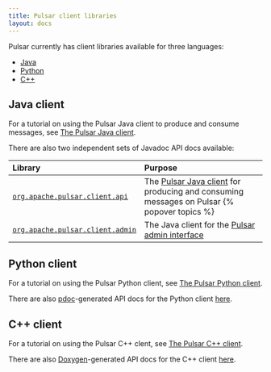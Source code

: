 ```yaml
---
title: Pulsar client libraries
layout: docs
---
```


Pulsar currently has client libraries available for three languages:

* [Java](#java-client)
* [Python](#python-client)
* [C++](#c-client)

## Java client

For a tutorial on using the Pulsar Java client to produce and consume messages, see [The Pulsar Java client](../../clients/Java).

There are also two independent sets of Javadoc API docs available:

Library | Purpose
:-------|:-------
[`org.apache.pulsar.client.api`](/api/client) | The [Pulsar Java client](../../clients/Java) for producing and consuming messages on Pulsar {% popover topics %}
[`org.apache.pulsar.client.admin`](/api/admin) | The Java client for the [Pulsar admin interface](../../admin/AdminInterface)

<!-- * [`com.yahoo.pulsar.broker`](/api/broker) -->

## Python client

For a tutorial on using the Pulsar Python client, see [The Pulsar Python client](../../clients/Python).

There are also [pdoc](https://github.com/BurntSushi/pdoc)-generated API docs for the Python client [here](/api/python).

## C++ client

For a tutorial on using the Pulsar C++ clent, see [The Pulsar C++ client](../../clients/Cpp).

There are also [Doxygen](http://www.stack.nl/~dimitri/doxygen/)-generated API docs for the C++ client [here](/api/cpp).